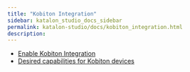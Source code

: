 ```yaml
---
title: "Kobiton Integration" 
sidebar: katalon_studio_docs_sidebar
permalink: katalon-studio/docs/kobiton_integration.html 
description: 
---
```

*   [Enable Kobiton Integration](/display/KD/Enable+Kobiton+Integration)
*   [Desired capabilities for Kobiton devices](/display/KD/Desired+capabilities+for+Kobiton+devices)